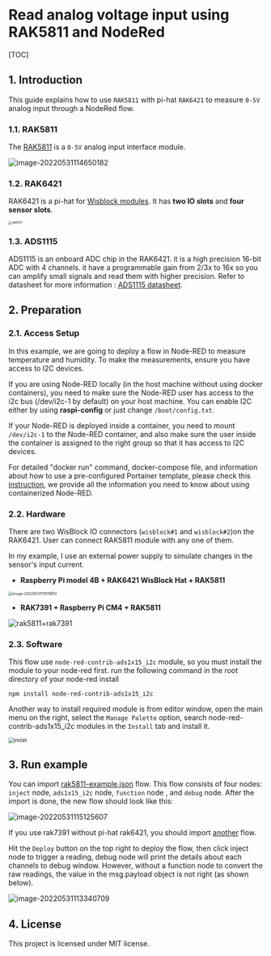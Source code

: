 # Read analog voltage input using RAK5811 and NodeRed 

[TOC]

## 1. Introduction

This guide explains how to use `RAK5811` with pi-hat `RAK6421` to measure  `0-5V` analog input through a NodeRed flow.

### 1.1. RAK5811

The [RAK5811](https://docs.rakwireless.com/Product-Categories/WisBlock/RAK5811/Datasheet/#description) is a `0-5V` analog input interface module. 

![image-20220531114650182](assets/rak5811.png)

### 1.2. RAK6421

RAK6421 is a pi-hat for [Wisblock modules](https://docs.rakwireless.com/Product-Categories/WisBlock/). It has **two IO slots** and **four sensor slots**.

<img src="assets/rak6421.png" alt="rak6421" style="zoom:40%;" />



### 1.3. ADS1115

ADS1115 is an onboard ADC chip in the RAK6421. it is a high precision 16-bit ADC with 4 channels. it have a programmable gain from 2/3x to 16x so you can amplify small signals and read them with higher precision. Refer to datasheet for more information : [ADS1115 datasheet](https://cdn-shop.adafruit.com/datasheets/ads1115.pdf).



## 2. Preparation

### 2.1. Access Setup

In this example, we are going to deploy a flow in Node-RED to measure temperature and humidity. To make the measurements, ensure you have access to I2C devices. 

If you are using Node-RED locally (in the host machine without using docker containers), you need to make sure the Node-RED user has access to the i2c bus (/dev/i2c-1 by default) on your host machine. You can enable I2C either by using **raspi-config** or just change `/boot/config.txt`.

If your Node-RED is deployed inside a container, you need to mount `/dev/i2c-1` to the Node-RED container, and also make sure the user inside the container is assigned to the right group so that it has access to I2C devices.

For detailed "docker run" command, docker-compose file, and information about how to use a pre-configured Portainer template, please check this [instruction](../../../README-Docker/README.md), we provide all the information you need to know about using containerized Node-RED.

### 2.2. Hardware

There are two WisBlock IO connectors (`wisblock#1` and `wisblock#2`)on the RAK6421. User can connect RAK5811 module with any one of them. 

In my example, I use an external power supply to simulate changes in the sensor's input current.

- **Raspberry Pi model 4B + RAK6421 WisBlock Hat +  RAK5811**

<img src="assets/image-20220531111019812.png" alt="image-20220531111019812" style="zoom:50%;" />



- **RAK7391 + Raspberry Pi CM4 +  RAK5811**

![rak5811+rak7391](assets/rak5811+rak7391.png)

### 2.3. Software

This flow use `node-red-contrib-ads1x15_i2c`  module, so you must install the module to your node-red first. run the following command in the root directory of your node-red install

```
npm install node-red-contrib-ads1x15_i2c
```

Another way to install required module is from editor window, open the main menu on the right, select  the `Manage Palette` option,  search node-red-contrib-ads1x15_i2c modules in the `Install` tab and install it.

<img src="assets/install.png" alt="install" style="zoom:67%;" />



## 3. Run example

You can import  [rak5811-example.json](rak5811-example.json) flow.   This flow consists of four nodes: `inject` node,  `ads1x15_i2c` node, `function` node , and  `debug` node. After the import is done, the new flow should look like this:

![image-20220531115125607](assets/rak5811-example.png)

If you use rak7391 without pi-hat rak6421, you should import [another](./rak5811-rak7391-example-flow.json) flow. 

Hit the `Deploy` button on the top right to deploy the flow, then click inject node to trigger a reading, debug node will print the details about each channels to debug window. However, without a function node to convert the raw readings, the value in the msg.payload object is not right (as shown below). 

![image-20220531113340709](assets/rak5811-raw-debug.png)

## 4. License

This project is licensed under MIT license.

